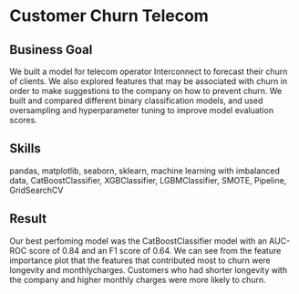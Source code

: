 # Customer Churn Telecom

## Business Goal
We built a model for telecom operator Interconnect to forecast their churn of clients.  We also explored features that may be associated with churn in order to make suggestions to the company on how to prevent churn. We built and compared different binary classification models, and used oversampling and hyperparameter tuning to improve model evaluation scores.

## Skills
pandas, matplotlib, seaborn, sklearn, machine learning with imbalanced data, CatBoostClassifier, XGBClassifier, LGBMClassifier, SMOTE, Pipeline, GridSearchCV

## Result
Our best perfoming model was the CatBoostClassifier model with an AUC-ROC score of 0.84 and an F1 score of 0.64. We can see from the feature importance plot that the features that contributed most to churn were longevity and monthlycharges. Customers who had shorter longevity with the company and higher monthly charges were more likely to churn. 
